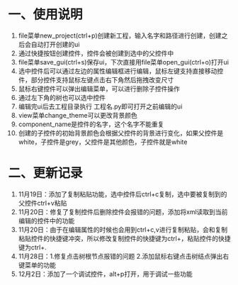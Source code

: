 
# 一、使用说明
1. file菜单new_project(ctrl+p)创建新工程，输入名字和路径进行创建，创建之后会自动打开创建的ui
2. 通过快捷按钮创建控件，控件会被创建到选中的父控件中
3. file菜单save_gui(ctrl+s)保存ui，下次直接用file菜单open_gui(ctrl+o)打开ui
4. 选中控件后可以通过左边的属性编辑框进行编辑，鼠标左键支持直接移动控件，部分控件支持鼠标左键点击右下角然后拖拽改变尺寸
5. 鼠标右键控件可以弹出编辑菜单，可以进行删除子控件操作
6. 通过左下角的树也可以选中控件
7. 编辑完ui后去工程目录执行 工程名.py即可打开之前编辑的ui
8. view菜单change_theme可以更改背景颜色
9. component_name是控件的名字，这个名字不能重复
10. 创建的子控件的初始背景颜色会根据父控件的背景进行变化，如果父控件是white，子控件是grey，父控件是其他颜色，子控件就是white

# 二、更新记录
1.  11月19日：添加了复制粘贴功能，选中控件后ctrl+c复制，选中要被复制到的父控件ctrl+v粘贴
2.  11月20日：修复了复制控件后删除控件会报错的问题，添加将xml读取到当前编辑的控件中的功能
3.  11月20日：由于在编辑属性的时候也会用到ctrl+c,v进行复制粘贴，会和复制粘贴控件的快捷键冲突，所以修改复制控件的快捷键为ctrl+，粘贴控件的快捷键为ctrl+.
4.  11月28日：1.修复点击树根节点报错的问题 2.添加鼠标右键点击树结点弹出右键菜单的功能
5.  12月2日：添加了一个调试控件，alt+p打开，用于调试一些功能



